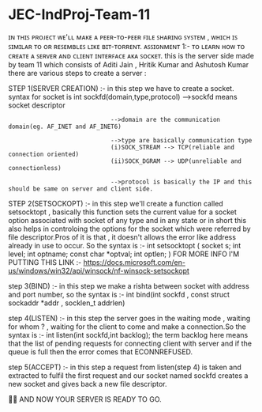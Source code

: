 # JEC-IndProj-Team-11
ɪɴ ᴛʜɪꜱ ᴘʀᴏᴊᴇᴄᴛ ᴡᴇ'ʟʟ ᴍᴀᴋᴇ ᴀ ᴘᴇᴇʀ-ᴛᴏ-ᴘᴇᴇʀ ꜰɪʟᴇ ꜱʜᴀʀɪɴɢ ꜱʏꜱᴛᴇᴍ , ᴡʜɪᴄʜ ɪꜱ ꜱɪᴍɪʟᴀʀ ᴛᴏ ᴏʀ ʀᴇꜱᴇᴍʙʟᴇꜱ ʟɪᴋᴇ ʙɪᴛ-ᴛᴏʀʀᴇɴᴛ.
ᴀꜱꜱɪɢɴᴍᴇɴᴛ 1:- ᴛᴏ ʟᴇᴀʀɴ ʜᴏᴡ ᴛᴏ ᴄʀᴇᴀᴛᴇ ᴀ ꜱᴇʀᴠᴇʀ ᴀɴᴅ ᴄʟɪᴇɴᴛ ɪɴᴛᴇʀꜰᴀᴄᴇ ᴀᴋᴀ ꜱᴏᴄᴋᴇᴛ.
this is the server side made by team 11 which consists of Aditi Jain , Hritik Kumar and Ashutosh Kumar
there are various steps to create a server :



STEP 1(SERVER CREATION) :- in this step we have to create a socket. syntax for socket is 
int sockfd(domain,type,protocol) -->sockfd means socket descriptor

                                 -->domain are the communication domain(eg. AF_INET and AF_INET6)

                                 -->type are basically communication type
                                 (i)SOCK_STREAM --> TCP(reliable and connection oriented)
                                 (ii)SOCK_DGRAM --> UDP(unreliable and connectionless)

                                 -->protocol is basically the IP and this should be same on server and client side.


STEP 2(SETSOCKOPT) :- in this step we'll create a function called setsocktopt , basically this function sets the current value for a socket option associated with socket of any type and in any state or in short this also helps in controloing the options for the socket which were referred by file descriptor.Pros of it is that , it doesn't allows the error like address already in use to occur. So the syntax is :-
int setsocktopt
(
    socket     s;
    int        level;
    int        optname;
    const char *optval;
    int        optlen;
)
FOR MORE INFO I'M PUTTING THIS LINK :- https://docs.microsoft.com/en-us/windows/win32/api/winsock/nf-winsock-setsockopt


step 3(BIND) :- in this step we make a rishta between socket with address and port number, so the syntax is :-
int bind(int sockfd , const struct sockaddr *addr , socklen_t addrlen)


step 4(LISTEN) :- in this step the server goes in the waiting mode , waiting for whom ? , waiting for the client to come and make a connection.So the syntax is :-
int listen(int sockfd,int backlog);
the term backlog here means that the list of pending requests for connecting client with server and if the queue is full then the error comes that ECONNREFUSED.


step 5(ACCEPT) :- in this step a request from listen(step 4) is taken and extracted to fulfil the first request and our socket named sockfd creates a new socket and gives back a new file descriptor. 


🤩🥳 AND NOW YOUR SERVER IS READY TO GO.

